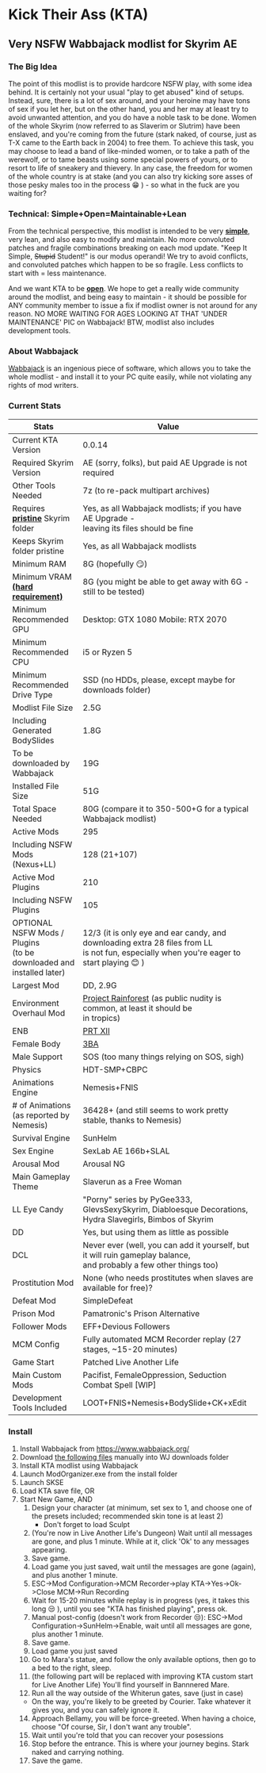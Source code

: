 # Kick Their Ass (KTA) 
## Very NSFW Wabbajack modlist for Skyrim AE

### The Big Idea
The point of this modlist is to provide hardcore NSFW play, with some idea behind. It is certainly not your usual "play to get abused" kind of setups. Instead, sure, there is a lot of sex around, and your heroine may have tons of sex if you let her, but on the other hand, you and her may at least try to avoid unwanted attention, and you do have a noble task to be done. Women of the whole Skyrim (now referred to as Slaverim or Slutrim) have been enslaved, and you're coming from the future (stark naked, of course, just as T-X came to the Earth back in 2004) to free them. To achieve this task, you may choose to lead a band of like-minded women, or to take a path of the werewolf, or to tame beasts using some special powers of yours, or to resort to life of sneakery and thievery. In any case, the freedom for women of the whole country is at stake (and you can also try kicking sore asses of those pesky males too in the process :grin: ) - so what in the fuck are you waiting for? 

### Technical: Simple+Open=Maintainable+Lean
From the technical perspective, this modlist is intended to be very <ins>**simple**</ins>, very lean, and also easy to modify and maintain. No more convoluted patches and fragile combinations breaking on each mod update. "Keep It Simple, ~~Stupid~~ Student!" is our modus operandi! We try to avoid conflicts, and convoluted patches which happen to be so fragile. Less conflicts to start with = less maintenance. 

And we want KTA to be <ins>**open**</ins>. We hope to get a really wide community around the modlist, and being easy to maintain - it should be possible for ANY community member to issue a fix if modlist owner is not around for any reason. NO MORE WAITING FOR AGES LOOKING AT THAT 'UNDER MAINTENANCE' PIC on Wabbajack! BTW, modlist also includes development tools. 

### About Wabbajack
[Wabbajack](https://www.wabbajack.org/) is an ingenious piece of software, which allows you to take the whole modlist - and install it to your PC quite easily, while not violating any rights of mod writers. 

### Current Stats
| Stats | Value |
|-----|-----|
| Current KTA Version | 0.0.14 |
| Required Skyrim Version | AE (sorry, folks), but paid AE Upgrade is not required |
| Other Tools Needed | 7z (to re-pack multipart archives) |
| Requires <ins>**pristine**</ins> Skyrim folder | Yes, as all Wabbajack modlists; if you have AE Upgrade - <br> leaving its files should be fine |
| Keeps Skyrim folder pristine | Yes, as all Wabbajack modlists |
| Minimum RAM | 8G (hopefully :smirk:)  |
| Minimum VRAM <ins>**(hard requirement)**</ins> | 8G (you might be able to get away with 6G - still to be tested) |
| Minimum Recommended GPU | Desktop: GTX 1080 Mobile: RTX 2070 |
| Minimum Recommended CPU | i5 or Ryzen 5 |
| Minimum Recommended Drive Type | SSD (no HDDs, please, except maybe for downloads folder) |
| Modlist File Size | 2.5G |
| Including Generated BodySlides | 1.8G |
| To be downloaded by Wabbajack | 19G |
| Installed File Size | 51G |
| Total Space Needed | 80G (compare it to 350-500+G for a typical Wabbajack modlist) |
| Active Mods | 295 |
| Including NSFW Mods (Nexus+LL) | 128 (21+107) |
| Active Mod Plugins | 210 |
| Including NSFW Plugins | 105 |
| OPTIONAL NSFW Mods / Plugins <br> (to be downloaded and installed later) | 12/3 (it is only eye and ear candy, and downloading extra 28 files from LL <br> is not fun, especially when you're eager to start playing :blush: )|
| Largest Mod | DD, 2.9G | 
| Environment Overhaul Mod | [Project Rainforest](https://www.nexusmods.com/skyrimspecialedition/mods/20636) (as public nudity is common, at least it should be <br> in tropics) | 
| ENB | [PRT XII](https://www.nexusmods.com/skyrimspecialedition/mods/4743/?tab=files) |
| Female Body | [3BA](https://www.nexusmods.com/skyrimspecialedition/mods/30174) |
| Male Support | SOS (too many things relying on SOS, sigh) |
| Physics | HDT-SMP+CBPC |
| Animations Engine | Nemesis+FNIS |
| # of Animations (as reported by Nemesis) | 36428+ (and still seems to work pretty stable, thanks to Nemesis) |
| Survival Engine | SunHelm |
| Sex Engine | SexLab AE 166b+SLAL |
| Arousal Mod | Arousal NG |
| Main Gameplay Theme | Slaverun as a Free Woman |
| LL Eye Candy | "Porny" series by PyGee333, GlevsSexySkyrim, Diabloesque Decorations, <br> Hydra Slavegirls, Bimbos of Skyrim |
| DD | Yes, but using them as little as possible |
| DCL | Never ever (well, you can add it yourself, but it will ruin gameplay balance, <br> and probably a few other things too) | 
| Prostitution Mod | None (who needs prostitutes when slaves are available for free)? |
| Defeat Mod | SimpleDefeat |
| Prison Mod | Pamatronic's Prison Alternative |
| Follower Mods | EFF+Devious Followers |
| MCM Config | Fully automated MCM Recorder replay (27 stages, ~15-20 minutes) |
| Game Start | Patched Live Another Life | 
| Main Custom Mods | Pacifist, FemaleOppression, Seduction Combat Spell [WIP] | 
| Development Tools Included | LOOT+FNIS+Nemesis+BodySlide+CK+xEdit |

### Install
1. Install Wabbajack from https://www.wabbajack.org/
2. Download [the following files](https://github.com/KTAGirl/KTA/blob/main/manualdl.md) manually into WJ downloads folder
3. Install KTA modlist using Wabbajack
4. Launch ModOrganizer.exe from the install folder
5. Launch SKSE
6. Load KTA save file, OR
7. Start New Game, AND
   1. Design your character (at minimum, set sex to 1, and choose one of the presets included; recommended skin tone is at least 2)
      + Don't forget to load Sculpt     
   3. (You're now in Live Another Life's Dungeon) Wait until all messages are gone, and plus 1 minute. While at it, click 'Ok' to any messages appearing.
   4. Save game.
   5. Load game you just saved, wait until the messages are gone (again), and plus another 1 minute.
   6. ESC->Mod Configuration->MCM Recorder->play KTA->Yes->Ok->Close MCM->Run Recording
   7. Wait for 15-20 minutes while replay is in progress (yes, it takes this long 😒 ), until you see "KTA has finished playing", press ok.
   8. Manual post-config (doesn't work from Recorder 😒): ESC->Mod Configuration->SunHelm->Enable, wait until all messages are gone, plus another 1 minute.
   9. Save game.
   10. Load game you just saved
   11. Go to Mara's statue, and follow the only available options, then go to a bed to the right, sleep.
   12. (the following part will be replaced with improving KTA custom start for Live Another Life) You'll find yourself in Bannnered Mare.
   13. Run all the way outside of the Whiterun gates, save (just in case)
      - On the way, you're likely to be greeted by Courier. Take whatever it gives you, and you can safely ignore it. 
   14. Approach Bellamy, you will be force-greeted. When having a choice, choose "Of course, Sir, I don't want any trouble".
   15. Wait until you're told that you can recover your posessions
   16. Stop before the entrance. This is where your journey begins. Stark naked and carrying nothing.
   17. Save the game.
